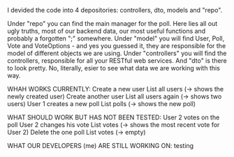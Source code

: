 I devided the code into 4 depositories: controllers, dto, models and "repo".

Under "repo" you can find the main manager for the poll. Here lies all out ugly truths, most of our backend data, our most useful functions and probably a forgotten ";" somewhere.
Under "model" you will find User, Poll, Vote and VoteOptions - and yes you guessed it, they are responsible for the model of different objects we are using.
Under "controllers" you will find the controllers, responsible for all your RESTful web services.
And "dto" is there to look pretty. No, literally, esier to see what data we are working with this way.

WHAH WORKS CURRENTLY:
Create a new user
List all users (-> shows the newly created user)
Create another user
List all users again (-> shows two users)
User 1 creates a new poll
List polls (-> shows the new poll)

WHAT SHOULD WORK BUT HAS NOT BEEN TESTED:
User 2 votes on the poll
User 2 changes his vote
List votes (-> shows the most recent vote for User 2)
Delete the one poll
List votes (-> empty)

WHAT OUR DEVELOPERS (me) ARE STILL WORKING ON:
testing
